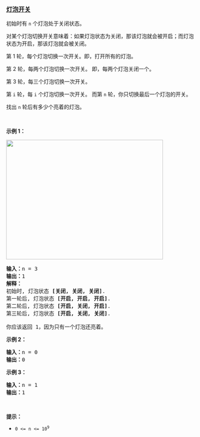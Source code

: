 ### [灯泡开关](https://leetcode-cn.com/problems/bulb-switcher)

<p>初始时有 <code>n</code><em> </em>个灯泡处于关闭状态。</p>

<p>对某个灯泡切换开关意味着：如果灯泡状态为关闭，那该灯泡就会被开启；而灯泡状态为开启，那该灯泡就会被关闭。</p>

<p>第 1 轮，每个灯泡切换一次开关。即，打开所有的灯泡。</p>

<p>第 2 轮，每两个灯泡切换一次开关。 即，每两个灯泡关闭一个。</p>

<p>第 3 轮，每三个灯泡切换一次开关。</p>

<p>第 <code>i</code> 轮，每 <code>i</code><em> </em>个灯泡切换一次开关。 而第 <code>n</code><em> </em>轮，你只切换最后一个灯泡的开关。</p>

<p>找出 <code>n</code><em> </em>轮后有多少个亮着的灯泡。</p>

<p> </p>

<p><strong>示例 1：</strong></p>

<p><img alt="" src="https://assets.leetcode.com/uploads/2020/11/05/bulb.jpg" style="width: 421px; height: 321px;" /></p>

<pre>
<strong>输入：</strong>n =<strong> </strong>3
<strong>输出：</strong>1 
<strong>解释：</strong>
初始时, 灯泡状态 <strong>[关闭, 关闭, 关闭]</strong>.
第一轮后, 灯泡状态 <strong>[开启, 开启, 开启]</strong>.
第二轮后, 灯泡状态 <strong>[开启, 关闭, 开启]</strong>.
第三轮后, 灯泡状态 <strong>[开启, 关闭, 关闭]</strong>. 

你应该返回 1，因为只有一个灯泡还亮着。
</pre>

<p><strong>示例 2：</strong></p>

<pre>
<strong>输入：</strong>n = 0
<strong>输出：</strong>0
</pre>

<p><strong>示例 3：</strong></p>

<pre>
<strong>输入：</strong>n = 1
<strong>输出：</strong>1
</pre>

<p> </p>

<p><strong>提示：</strong></p>

<ul>
	<li><code>0 <= n <= 10<sup>9</sup></code></li>
</ul>
